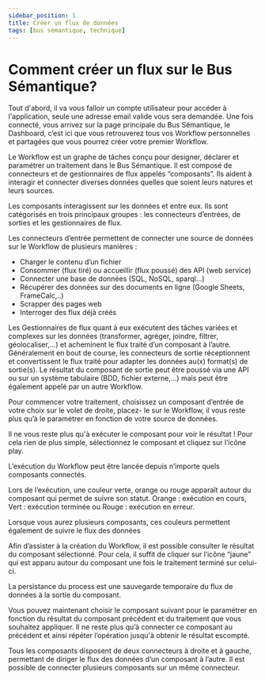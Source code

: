 ```yaml
---
sidebar_position: 1
title: Créer un flux de données
tags: [bus sémantique, technique]
---
```


# Comment créer un flux sur le Bus Sémantique?

Tout d'abord, il va vous falloir un compte utilisateur pour accéder à l'application, seule une  adresse email valide vous sera demandée. Une fois connecté, vous arrivez sur la page principale du Bus Sémantique, le Dashboard, c’est ici que vous retrouverez tous vos Workflow personnelles et partagées que vous pourrez créer votre premier Workflow.

Le Workflow est un graphe de tâches conçu pour designer, déclarer et paramétrer un traitement dans le Bus Sémantique. Il est composé de connecteurs et de gestionnaires de flux appelés “composants”. Ils aident à interagir et connecter diverses données quelles que soient leurs natures et leurs sources.

Les composants interagissent sur les données et entre eux. Ils sont catégorisés en trois principaux groupes : les connecteurs d’entrées, de sorties et les gestionnaires de flux. 

Les connecteurs d’entrée permettent de connecter une source de données sur le Workflow de plusieurs manières :

- Charger le contenu d’un fichier
- Consommer (flux tiré) ou accueillir (flux poussé) des API (web service)
- Connecter une base de données (SQL, NoSQL, sparql...)  
- Récupérer des données sur des documents en ligne (Google Sheets, FrameCalc,..)
- Scrapper des pages web
- Interroger des flux déjà créés


Les Gestionnaires de flux quant à eux exécutent des tâches variées et complexes sur les données (transformer, agréger, joindre, filtrer, géolocaliser,...) et acheminent le flux traité d’un composant à l’autre. Généralement en bout de course, les connecteurs de sortie réceptionnent et convertissent le flux traité pour adapter les données au(x) format(s) de sortie(s). Le résultat du composant de sortie peut être poussé via une API ou sur un système tabulaire (BDD, fichier externe,…) mais peut être également appelé par un autre Workflow. 

Pour commencer votre traitement, choisissez un composant d’entrée de votre choix sur le volet de droite, placez- le sur le Workflow, il vous reste plus qu’à le paramétrer en fonction de votre source de données. 

Il ne vous reste plus qu'à exécuter le composant pour voir le résultat !
Pour cela rien de plus simple, sélectionnez le composant et cliquez sur l’icône play.

L’exécution du Workflow peut être lancée depuis n’importe quels composants connectés.

Lors de l’exécution, une couleur verte, orange ou rouge apparaît autour du composant qui permet de suivre son statut. Orange : exécution en cours, Vert : exécution terminée ou Rouge : exécution en erreur.

Lorsque vous aurez plusieurs composants, ces couleurs permettent également de suivre le flux des données

Afin d’assister à la création du Workflow, il est possible consulter le résultat du composant sélectionné. Pour cela, il suffit de cliquer sur l’icône “jaune” qui est apparu autour du composant une fois le traitement terminé sur celui-ci.

La persistance du process est une sauvegarde temporaire du flux de données à la sortie du composant.

Vous pouvez maintenant choisir le composant suivant pour le paramétrer en fonction du résultat du composant précédent et du traitement que vous souhaitez appliquer. Il ne reste plus qu’à connecter ce composant au précédent et ainsi répéter l’opération jusqu'à obtenir le résultat escompté.

Tous les composants disposent de deux connecteurs à droite et à gauche, permettant de diriger le flux des données d’un composant à l’autre. Il est possible de connecter plusieurs composants sur un même connecteur.

